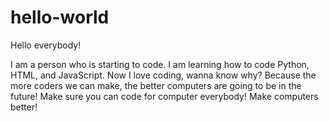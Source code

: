 # hello-world

Hello everybody!

I am a person who is starting to code. I am learning how to code Python, HTML, and JavaScript. Now I love coding, wanna know why? Because the more coders we can make, the better computers are going to be in the future! Make sure you can code for computer everybody! Make computers better!
